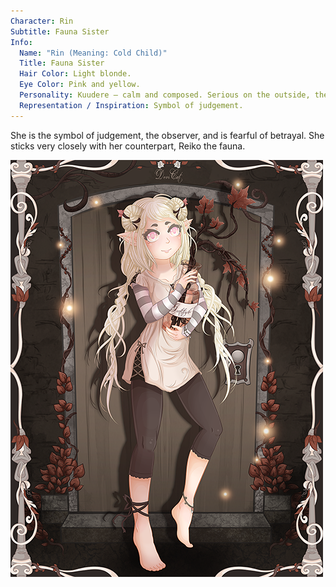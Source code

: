```yaml
---
Character: Rin
Subtitle: Fauna Sister
Info:
  Name: "Rin (Meaning: Cold Child)"
  Title: Fauna Sister
  Hair Color: Light blonde.
  Eye Color: Pink and yellow.
  Personality: Kuudere – calm and composed. Serious on the outside, they are the observer, reluctant to trust.
  Representation / Inspiration: Symbol of judgement.
---
```


She is the symbol of judgement, the observer,
and is fearful of betrayal. She sticks very closely with her counterpart,
Reiko the fauna.

![Rin The Gratitude Tree 2018](img/Rin_The_Gratitude_Tree_2018.png)



